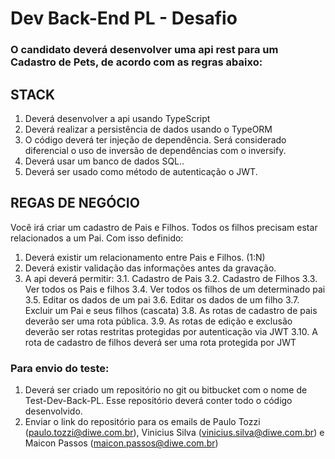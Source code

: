 # Dev Back-End PL - Desafio

### O candidato deverá desenvolver uma api rest para um Cadastro de Pets, de acordo com as regras abaixo:

## STACK
1. Deverá desenvolver a api usando TypeScript
2. Deverá realizar a persistência de dados usando o TypeORM
3. O código deverá ter injeção de dependência. Será considerado diferencial o uso de inversão de dependências com o inversify.
4. Deverá usar um banco de dados SQL..
5. Deverá ser usado como método de autenticação o JWT.

## REGAS DE NEGÓCIO
Você irá criar um cadastro de Pais e Filhos. Todos os filhos precisam estar relacionados a um Pai. Com isso definido:

1. Deverá existir um relacionamento entre Pais e Filhos. (1:N)
2. Deverá existir validação das informações antes da gravação.
3. A api deverá permitir:
    3.1. Cadastro de Pais
    3.2. Cadastro de Filhos
    3.3. Ver todos os Pais e filhos
    3.4. Ver todos os filhos de um determinado pai
    3.5. Editar os dados de um pai
    3.6. Editar os dados de um filho
    3.7. Excluir um Pai e seus filhos (cascata)
    3.8. As rotas de cadastro de pais deverão ser uma rota pública.
    3.9. As rotas de edição e exclusão deverão ser rotas restritas protegidas por autenticação via JWT
    3.10. A rota de cadastro de filhos deverá ser uma rota protegida por JWT


### Para envio do teste:

1. Deverá ser criado um repositório no git ou bitbucket com o nome de Test-Dev-Back-PL. Esse repositório deverá conter todo o código desenvolvido.
2. Enviar o link do repositório para os emails de Paulo Tozzi (paulo.tozzi@diwe.com.br), Vinicius Silva (vinicius.silva@diwe.com.br) e Maicon Passos (maicon.passos@diwe.com.br)
